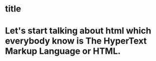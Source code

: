 <h1>title<h1>


Let's start talking about html which everybody know is 
The HyperText Markup Language or HTML.

